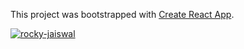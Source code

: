 This project was bootstrapped with [Create React App](https://github.com/facebookincubator/create-react-app).

[![rocky-jaiswal](https://circleci.com/gh/rocky-jaiswal/prayer-praise-web.svg?style=svg)](https://app.circleci.com/pipelines/github/rocky-jaiswal/prayer-praise-web)
